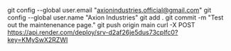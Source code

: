 git config --global user.email "axionindustries.official@gmail.com"
git config --global user.name "Axion Industries"
git add .
git commit -m "Test out the maintenenance page."
git push origin main
curl -X POST https://api.render.com/deploy/srv-d2af26je5dus73cplfc0?key=KMySwX2RZWI